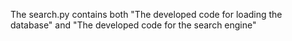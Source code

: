 The search.py contains both "The developed code for loading the database" and "The developed code for the search engine"
